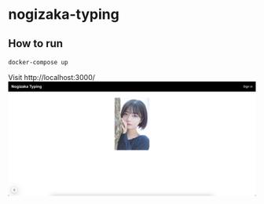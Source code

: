 # nogizaka-typing

## How to run

```bash
docker-compose up
```
Visit http://localhost:3000/
![alt text](image.png)
